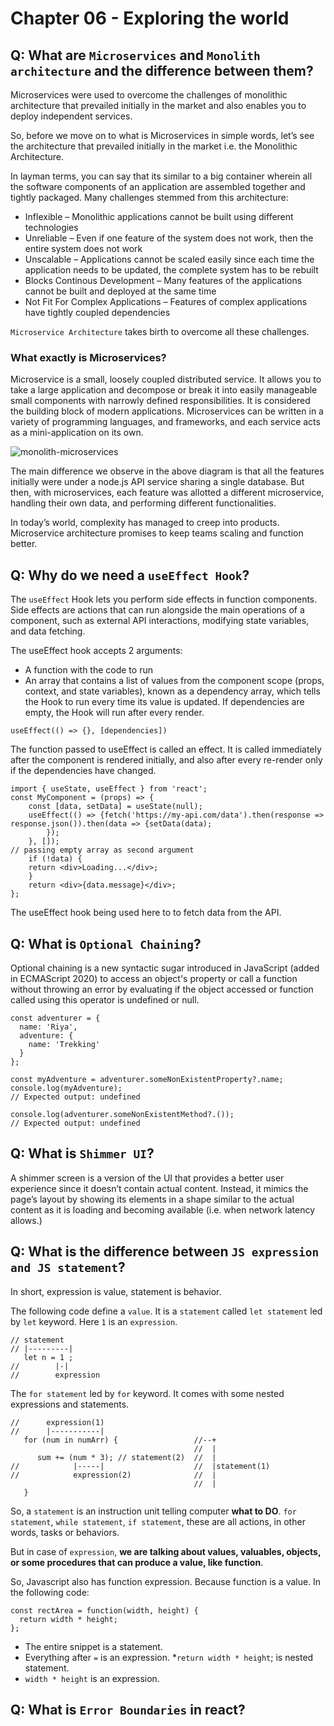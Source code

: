 # Chapter 06 - Exploring the world
## Q: What are `Microservices` and `Monolith architecture` and the difference between them?

Microservices were used to overcome the challenges of monolithic architecture that prevailed initially in the market and also enables you to deploy independent services.

So, before we move on to what is Microservices in simple words, let’s see the architecture that prevailed initially in the market i.e. the Monolithic Architecture.

In layman terms, you can say that its similar to a big container wherein all the software components of an application are assembled together and tightly packaged.
Many challenges stemmed from this architecture:

* Inflexible – Monolithic applications cannot be built using different technologies 
* Unreliable – Even if one feature of the system does not work, then the entire system does not work
* Unscalable – Applications cannot be scaled easily since each time the application needs to be updated, the complete system has to be rebuilt
* Blocks Continous Development – Many features of the applications cannot be built and deployed at the same time
* Not Fit For Complex Applications – Features of complex applications have tightly coupled dependencies

`Microservice Architecture` takes birth to overcome all these challenges. 
### What exactly is Microservices?
Microservice is a small, loosely coupled distributed service. It allows you to take a large application and decompose or break it into easily manageable small components with narrowly defined responsibilities. It is considered the building block of modern applications. Microservices can be written in a variety of programming languages, and frameworks, and each service acts as a mini-application on its own.

![monolith-microservices](https://user-images.githubusercontent.com/102414072/225936928-2d132556-638c-4e11-aa0c-36aa4664a230.png)

The main difference we observe in the above diagram is that all the features initially were under a node.js API service sharing a single database. But then, with microservices, each feature was allotted a different microservice, handling their own data, and performing different functionalities. 

In today’s world, complexity has managed to creep into products. Microservice architecture promises to keep teams scaling and function better.
## Q: Why do we need a `useEffect Hook`?
The `useEffect` Hook lets you perform side effects in function components. Side effects are actions that can run alongside the main operations of a component, such as external API interactions, modifying state variables, and data fetching.

The useEffect hook accepts 2 arguments:

* A function with the code to run
* An array that contains a list of values from the component scope (props, context, and state variables), known as a dependency array, which tells the Hook to run every time its value is updated. If dependencies are empty, the Hook will run after every render.

```
useEffect(() => {}, [dependencies])
```

The function passed to useEffect is called an effect. It is called immediately after the component is rendered initially, and also after every re-render only if the dependencies have changed.

```
import { useState, useEffect } from 'react';
const MyComponent = (props) => {
    const [data, setData] = useState(null);
    useEffect(() => {fetch('https://my-api.com/data').then(response => response.json()).then(data => {setData(data);
        });
    }, []);
// passing empty array as second argument
    if (!data) {
    return <div>Loading...</div>;
    }
    return <div>{data.message}</div>;
};
```

The useEffect hook being used here to to fetch data from the API.
## Q: What is `Optional Chaining`?
Optional chaining is a new syntactic sugar introduced in JavaScript (added in ECMAScript 2020) to access an object's property or call a function without throwing an error by evaluating if the object accessed or function called using this operator is undefined or null.

```
const adventurer = {
  name: 'Riya',
  adventure: {
    name: 'Trekking'
  }
};

const myAdventure = adventurer.someNonExistentProperty?.name;
console.log(myAdventure);
// Expected output: undefined

console.log(adventurer.someNonExistentMethod?.());
// Expected output: undefined
```
## Q: What is `Shimmer UI`?
A shimmer screen is a version of the UI that provides a better user experience since it doesn’t contain actual content. Instead, it mimics the page’s layout by showing its elements in a shape similar to the actual content as it is loading and becoming available (i.e. when network latency allows.)

## Q: What is the difference between `JS expression and JS statement`?
In short, expression is value, statement is behavior.

The following code define a `value`. It is a `statement` called `let statement` led by `let` keyword. Here `1` is an `expression`.

```
// statement
// |---------|
   let n = 1 ;
//        |-|
//        expression
```

The `for statement` led by `for` keyword. It comes with some nested expressions and statements.

```
//      expression(1)
//      |-----------|
   for (num in numArr) {                 //--+
                                         //  |
      sum += (num * 3); // statement(2)  //  |
//            |-----|                    //  |statement(1)
//            expression(2)              //  |
                                         //  |
   }   
```

So, a `statement` is an instruction unit telling computer **what to DO**. `for statement`, `while statement`, `if statement`, these are all actions, in other words, tasks or behaviors.

But in case of `expression`, **we are talking about values, valuables, objects, or some procedures that can produce a value, like function**.

So, Javascript also has function expression. Because function is a value. In the following code:

```
const rectArea = function(width, height) {
  return width * height;
};
```

* The entire snippet is a statement.
* Everything after `=` is an expression.
*`return width * height`; is nested statement.
* `width * height` is an expression.

## Q: What is `Error Boundaries` in react?

